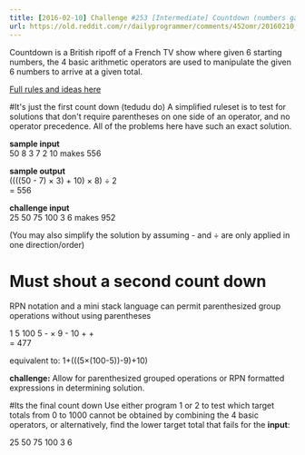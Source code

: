 ```yaml
---
title: [2016-02-10] Challenge #253 [Intermediate] Countdown (numbers game)
url: https://old.reddit.com/r/dailyprogrammer/comments/452omr/20160210_challenge_253_intermediate_countdown/
---
```


Countdown is a British ripoff of a French TV show where given 6 starting numbers, the 4 basic arithmetic operators are used to manipulate the given 6 numbers to arrive at a given total.

[Full rules and ideas here](http://datagenetics.com/blog/august32014/index.html)

#It's just the first count down (tedudu do)
A simplified ruleset is to test for solutions that don't require parentheses on one side of an operator, and no operator precedence.  All of the problems here have such an exact solution.

**sample input**  
 50  8  3  7  2  10 makes 556

**sample output**  
((((50 - 7) × 3) + 10) × 8) ÷ 2  
= 556

**challenge input**  
 25 50 75 100 3 6 makes 952

(You may also simplify the solution by assuming - and ÷ are only applied in one direction/order)

# Must shout a second count down
RPN notation and a mini stack language can permit parenthesized group operations without using parentheses

1 5 100 5 - × 9 - 10 + +  
= 477

equivalent to:  1+(((5×(100-5))-9)+10)

**challenge:**  Allow for parenthesized grouped operations or RPN formatted expressions in determining solution.

#Its the final count down
Use either program 1 or 2 to test which target totals from 0 to 1000 cannot be obtained by combining the 4 basic operators, or alternatively, find the lower target total that fails for the **input**:

25 50 75 100 3 6